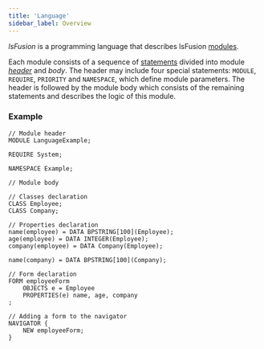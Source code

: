 ```yaml
---
title: 'Language'
sidebar_label: Overview
---
```


*lsFusion* is a programming language that describes lsFusion [modules](Modules.md).

Each module consists of a sequence of [statements](Statements.md) divided into module [*header*](Module_header.md) and *body*. The header may include four special statements: `MODULE`, `REQUIRE`, `PRIORITY` and `NAMESPACE`, which define module parameters. The header is followed by the module body which consists of the remaining statements and describes the logic of this module.

### Example

```lsf
// Module header
MODULE LanguageExample;

REQUIRE System;

NAMESPACE Example;

// Module body

// Classes declaration
CLASS Employee;
CLASS Company;

// Properties declaration
name(employee) = DATA BPSTRING[100](Employee);
age(employee) = DATA INTEGER(Employee);
company(employee) = DATA Company(Employee);

name(company) = DATA BPSTRING[100](Company);

// Form declaration
FORM employeeForm
    OBJECTS e = Employee
    PROPERTIES(e) name, age, company
;

// Adding a form to the navigator
NAVIGATOR {
    NEW employeeForm;
}
```

